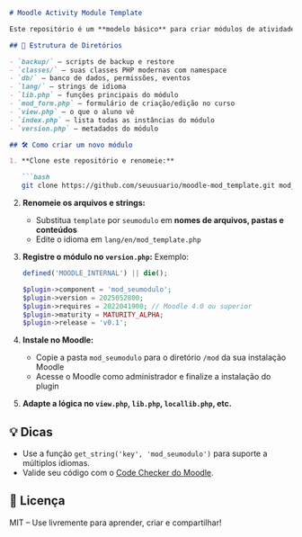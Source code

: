 ````markdown
# Moodle Activity Module Template

Este repositório é um **modelo básico** para criar módulos de atividade (`mod`) no Moodle.

## 📁 Estrutura de Diretórios

- `backup/` – scripts de backup e restore
- `classes/` – suas classes PHP modernas com namespace
- `db/` – banco de dados, permissões, eventos
- `lang/` – strings de idioma
- `lib.php` – funções principais do módulo
- `mod_form.php` – formulário de criação/edição no curso
- `view.php` – o que o aluno vê
- `index.php` – lista todas as instâncias do módulo
- `version.php` – metadados do módulo

## 🛠️ Como criar um novo módulo

1. **Clone este repositório e renomeie:**

   ```bash
   git clone https://github.com/seuusuario/moodle-mod_template.git mod_seumodulo
````

2. **Renomeie os arquivos e strings:**

   * Substitua `template` por `seumodulo` em **nomes de arquivos, pastas e conteúdos**
   * Edite o idioma em `lang/en/mod_template.php`

3. **Registre o módulo no `version.php`:**
   Exemplo:

   ```php
   defined('MOODLE_INTERNAL') || die();

   $plugin->component = 'mod_seumodulo';
   $plugin->version = 2025052800;
   $plugin->requires = 2022041900; // Moodle 4.0 ou superior
   $plugin->maturity = MATURITY_ALPHA;
   $plugin->release = 'v0.1';
   ```

4. **Instale no Moodle:**

   * Copie a pasta `mod_seumodulo` para o diretório `/mod` da sua instalação Moodle
   * Acesse o Moodle como administrador e finalize a instalação do plugin

5. **Adapte a lógica no `view.php`, `lib.php`, `locallib.php`, etc.**

## 💡 Dicas

* Use a função `get_string('key', 'mod_seumodulo')` para suporte a múltiplos idiomas.
* Valide seu código com o [Code Checker do Moodle](https://moodle.org/plugins/local_codechecker).

## 📄 Licença

MIT – Use livremente para aprender, criar e compartilhar!
